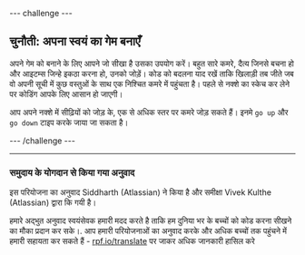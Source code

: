 --- challenge ---

## चुनौती: अपना स्वयं का गेम बनाएँ

अपने गेम को बनाने के लिए आपने जो सीखा है उसका उपयोग करें। बहुत सारे कमरे, दैत्य जिनसे बचना हो और आइटम्स जिन्हे इकठा करना हो, उनको जोड़ें। कोड को बदलना याद रखें ताकि खिलाड़ी तब जीते जब वो अपनी सूची में कुछ वस्तुओं के साथ एक निश्चित कमरे में पहुंचता है। पहले से नक्शे का स्केच कर लेने पर कोडिंग आपके लिए आसान हो जाएगी।

आप अपने नक्शे में सीढ़ियों को जोड़ के, एक से अधिक स्तर पर कमरे जोड़ सकते हैं। इनमे `go up` और `go down` टाइप करके जाया जा सकता है।

--- /challenge ---

***

### समुदाय के योगदान से किया गया अनुवाद

इस परियोजना का अनुवाद Siddharth (Atlassian) ने किया है और समीक्षा Vivek Kulthe (Atlassian) द्वारा कि गयी  है।

हमारे अद्भुत अनुवाद स्वयंसेवक हमारी मदद करते है ताकि हम दुनिया भर के बच्चों को कोड करना सीखने का मौका प्रदान कर सके।. आप हमारी परियोजनाओं का अनुवाद करके और अधिक बच्चों तक पहुंचने में हमारी सहायता कर सकते हैं - [rpf.io/translate](https://rpf.io/translate) पर जाकर अधिक जानकारी हासिल करे